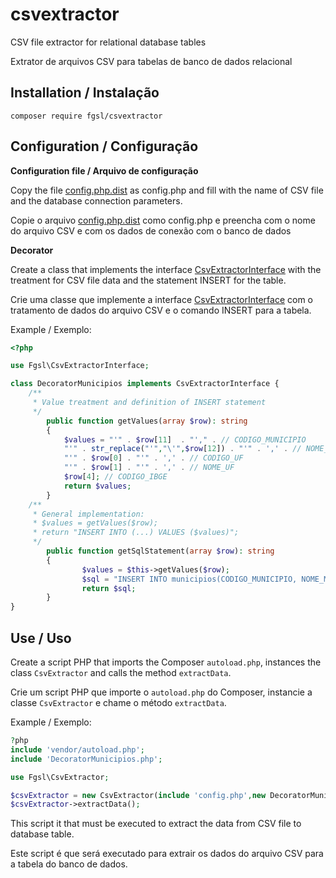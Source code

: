 # csvextractor

CSV file extractor for relational database tables

Extrator de arquivos CSV para tabelas de banco de dados relacional

## Installation / Instalação

`composer require fgsl/csvextractor`

## Configuration / Configuração

**Configuration file / Arquivo de configuração**

Copy the file [config.php.dist](https://github.com/fgsl/csvextractor/blob/master/config.php.dist) as config.php and fill with the name of CSV file and the database connection parameters.

Copie o arquivo [config.php.dist](https://github.com/fgsl/csvextractor/blob/master/config.php.dist) como config.php e preencha com o nome do arquivo CSV e com os dados de conexão com o banco de dados

**Decorator**

Create a class that implements the interface [CsvExtractorInterface](https://github.com/fgsl/csvextractor/blob/master/src/CsvExtractorInterface.php) with the treatment for CSV file data and the statement INSERT for the table.

Crie uma classe que implemente a interface [CsvExtractorInterface](https://github.com/fgsl/csvextractor/blob/master/src/CsvExtractorInterface.php) com o tratamento de dados do arquivo CSV e o comando INSERT para a tabela.

Example / Exemplo: 

```php
<?php

use Fgsl\CsvExtractorInterface;

class DecoratorMunicipios implements CsvExtractorInterface {
    /**
     * Value treatment and definition of INSERT statement
     */
        public function getValues(array $row): string
        {
            $values = "'" . $row[11]  . "'," . // CODIGO_MUNICIPIO
            "'" . str_replace("'","\'",$row[12]) . "'" . ',' . // NOME_MUNICIPIO
            "'" . $row[0] . "'" . ',' . // CODIGO_UF
            "'" . $row[1] . "'" . ',' . // NOME_UF
            $row[4]; // CODIGO_IBGE 
            return $values;
        }
    /**
     * General implementation: 
     * $values = getValues($row);
     * return "INSERT INTO (...) VALUES ($values)";
     */
        public function getSqlStatement(array $row): string
        {
                $values = $this->getValues($row);
                $sql = "INSERT INTO municipios(CODIGO_MUNICIPIO, NOME_MUNICIPIO, CODIGO_UF, NOME_UF, CODIGO_IBGE) VALUES ($values)";
                return $sql;
        }
}
```

## Use / Uso

Create a script PHP that imports the Composer `autoload.php`, instances the class `CsvExtractor` and calls the method `extractData`.

Crie um script PHP que importe o `autoload.php` do Composer, instancie a classe `CsvExtractor` e chame o método `extractData`.

Example / Exemplo:

```php
?php
include 'vendor/autoload.php';
include 'DecoratorMunicipios.php';

use Fgsl\CsvExtractor;

$csvExtractor = new CsvExtractor(include 'config.php',new DecoratorMunicipios());
$csvExtractor->extractData();
```

This script it that must be executed to extract the data from CSV file to database table.

Este script é que será executado para extrair os dados do arquivo CSV para a tabela do banco de dados.
